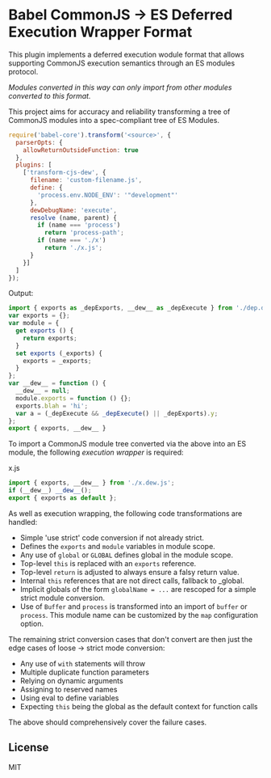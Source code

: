 # Babel CommonJS -> ES Deferred Execution Wrapper Format

This plugin implements a deferred execution wodule format that allows supporting CommonJS execution semantics through an ES modules protocol.

_Modules converted in this way can only import from other modules converted to this format._

This project aims for accuracy and reliability transforming a tree of CommonJS modules into a spec-compliant tree of ES Modules.

```js
require('babel-core').transform('<source>', {
  parserOpts: {
    allowReturnOutsideFunction: true
  },
  plugins: [
    ['transform-cjs-dew', {
      filename: 'custom-filename.js',
      define: {
        'process.env.NODE_ENV': '"development"'
      },
      dewDebugName: 'execute',
      resolve (name, parent) {
        if (name === 'process')
          return 'process-path';
        if (name === './x')
          return './x.js';
      }
    }]
  ]
});
```

Output:

```js
import { exports as _depExports, __dew__ as _depExecute } from './dep.dew.js';
var exports = {};
var module = {
  get exports () {
    return exports;
  }
  set exports (_exports) {
    exports = _exports;
  }
};
var __dew__ = function () {
  __dew__ = null;
  module.exports = function () {};
  exports.blah = 'hi';
  var a = (_depExecute && _depExecute() || _depExports).y;
};
export { exports, __dew__ }
```

To import a CommonJS module tree converted via the above into an ES module, the following
_execution wrapper_ is required:

x.js
```js
import { exports, __dew__ } from './x.dew.js';
if (__dew__) __dew__();
export { exports as default };
```

As well as execution wrapping, the following code transformations are handled:
* Simple 'use strict' code conversion if not already strict.
* Defines the `exports` and `module` variables in module scope.
* Any use of `global` or `GLOBAL` defines global in the module scope.
* Top-level `this` is replaced with an `exports` reference.
* Top-level `return` is adjusted to always ensure a falsy return value.
* Internal `this` references that are not direct calls, fallback to _global.
* Implicit globals of the form `globalName = ...` are rescoped for a simple strict module conversion.
* Use of `Buffer` and `process` is transformed into an import of `buffer` or `process`. This module name can be customized by the `map` configuration option.

The remaining strict conversion cases that don't convert are then just the edge cases of loose -> strict mode conversion:
* Any use of `with` statements will throw
* Multiple duplicate function parameters
* Relying on dynamic arguments
* Assigning to reserved names
* Using eval to define variables
* Expecting `this` being the global as the default context for function calls

The above should comprehensively cover the failure cases.

## License

MIT
